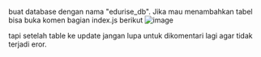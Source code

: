 buat database dengan nama "edurise_db". 
Jika mau menambahkan tabel bisa buka komen bagian index.js berikut ![image](https://github.com/user-attachments/assets/553a6f75-407a-4220-b01a-e8479e59ae86)

tapi setelah table ke update jangan lupa untuk dikomentari lagi agar tidak terjadi eror.
